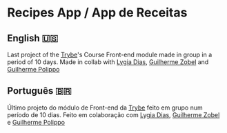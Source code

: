 # Recipes App / App de Receitas

## English :us:
Last project of the [Trybe](https://github.com/betrybe)'s Course Front-end module made in group in a period of 10 days. Made in collab with [Lygia Dias](https://github.com/LygiaDias), [Guilherme Zobel](https://github.com/Guilherme-Zobel) and [Guilherme Polippo](https://github.com/luispolippo)

## Português 🇧🇷
Último projeto do módulo de Front-end da [Trybe](https://github.com/betrybe) feito em grupo num período de 10 dias. Feito em colaboração com [Lygia Dias](https://github.com/LygiaDias), [Guilherme Zobel](https://github.com/Guilherme-Zobel) e [Guilherme Polippo](https://github.com/luispolippo)
